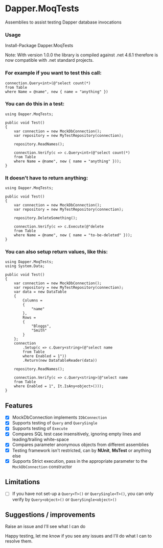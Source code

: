 # Dapper.MoqTests
Assemblies to assist testing Dapper database invocations

### Usage

Install-Package Dapper.MoqTests

Note: With version 1.0.0 the library is compiled against .net 4.6.1 therefore is now compatible with .net standard projects.

### For example if you want to test this call:

    connection.Query<int>(@"select count(*)
    from Table
    where Name = @name", new { name = "anything" })

### You can do this in a test:

    using Dapper.MoqTests;
    
    public void Test()
    {
    	var connection = new MockDbConnection();
    	var repository = new MyTestRepository(connection);
    	
    	repository.ReadNames();
    	
    	connection.Verify(c => c.Query<int>(@"select count(*)
    	from Table
    	where Name = @name", new { name = "anything" }));
    }

### It doesn't have to return anything:

    using Dapper.MoqTests;
    
    public void Test()
    {
    	var connection = new MockDbConnection();
    	var repository = new MyTestRepository(connection);
    	
    	repository.DeleteSomething();
    	
    	connection.Verify(c => c.Execute(@"delete 
		from Table 
		where Name = @name", new { name = "to-be-deleted" }));
    }
	
### You can also setup return values, like this:

    using Dapper.MoqTests;
    using System.Data;
    
    public void Test()
    {
    	var connection = new MockDbConnection();
    	var repository = new MyTestRepository(connection);
    	var data = new DataTable
    	{
    		Columns = 
    		{
    			"name"
    		},
    		Rows = 
    		{
    			"Bloggs",
    			"Smith"
    		}
    	};
    	connection
    		.Setup(c => c.Query<string>(@"select name 
    		from Table
    		where Enabled = 1"))
    		.Return(new DataTableReader(data))
    	
    	repository.ReadNames();
    	
    	connection.Verify(c => c.Query<string>(@"select name
    	from Table
    	where Enabled = 1", It.IsAny<object>()));
    }

## Features
* [x] MockDbConnection implements `IDbConnection`
* [x] Supports testing of `Query` and `QuerySingle`
* [x] Supports testing of `Execute`
* [x] Compares SQL test case insensitively, ignoring empty lines and leading/trailing white-space
* [x] Compares parameter anonymous objects from different assemblies
* [x] Testing framework isn't restricted, can by **NUnit**, **MsTest** or anything else
* [x] Supports Strict execution, pass in the appropriate parameter to the `MockDbConnection` constructor

## Limitations
* [ ] If you have not set-up a `Query<T>()` or `QuerySingle<T>()`, you can only verify by `Query<object>()` or `QuerySingle<object>()`

## Suggestions / improvements
Raise an issue and I'll see what I can do

Happy testing, let me know if you see any issues and I'll do what I can to resolve them.